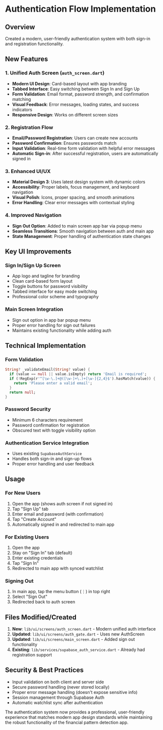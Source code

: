 # Authentication Flow Implementation

## Overview
Created a modern, user-friendly authentication system with both sign-in and registration functionality.

## New Features

### 1. Unified Auth Screen (`auth_screen.dart`)
- **Modern UI Design**: Card-based layout with app branding
- **Tabbed Interface**: Easy switching between Sign In and Sign Up
- **Form Validation**: Email format, password strength, and confirmation matching
- **Visual Feedback**: Error messages, loading states, and success indicators
- **Responsive Design**: Works on different screen sizes

### 2. Registration Flow
- **Email/Password Registration**: Users can create new accounts
- **Password Confirmation**: Ensures passwords match
- **Input Validation**: Real-time form validation with helpful error messages
- **Automatic Sign-in**: After successful registration, users are automatically signed in

### 3. Enhanced UI/UX
- **Material Design 3**: Uses latest design system with dynamic colors
- **Accessibility**: Proper labels, focus management, and keyboard navigation
- **Visual Polish**: Icons, proper spacing, and smooth animations
- **Error Handling**: Clear error messages with contextual styling

### 4. Improved Navigation
- **Sign Out Option**: Added to main screen app bar via popup menu
- **Seamless Transitions**: Smooth navigation between auth and main app
- **State Management**: Proper handling of authentication state changes

## Key UI Improvements

### Sign In/Sign Up Screen
- App logo and tagline for branding
- Clean card-based form layout
- Toggle buttons for password visibility
- Tabbed interface for easy mode switching
- Professional color scheme and typography

### Main Screen Integration
- Sign out option in app bar popup menu
- Proper error handling for sign out failures
- Maintains existing functionality while adding auth

## Technical Implementation

### Form Validation
```dart
String? _validateEmail(String? value) {
  if (value == null || value.isEmpty) return 'Email is required';
  if (!RegExp(r'^[\w-\.]+@([\w-]+\.)+[\w-]{2,4}$').hasMatch(value)) {
    return 'Please enter a valid email';
  }
  return null;
}
```

### Password Security
- Minimum 6 characters requirement
- Password confirmation for registration
- Obscured text with toggle visibility option

### Authentication Service Integration
- Uses existing `SupabaseAuthService`
- Handles both sign-in and sign-up flows
- Proper error handling and user feedback

## Usage

### For New Users
1. Open the app (shows auth screen if not signed in)
2. Tap "Sign Up" tab
3. Enter email and password (with confirmation)
4. Tap "Create Account"
5. Automatically signed in and redirected to main app

### For Existing Users
1. Open the app
2. Stay on "Sign In" tab (default)
3. Enter existing credentials
4. Tap "Sign In"
5. Redirected to main app with synced watchlist

### Signing Out
1. In main app, tap the menu button (⋮) in top right
2. Select "Sign Out"
3. Redirected back to auth screen

## Files Modified/Created

1. **New**: `lib/ui/screens/auth_screen.dart` - Modern unified auth interface
2. **Updated**: `lib/ui/screens/auth_gate.dart` - Uses new AuthScreen
3. **Updated**: `lib/ui/screens/main_screen.dart` - Added sign out functionality
4. **Existing**: `lib/services/supabase_auth_service.dart` - Already had registration support

## Security & Best Practices

- Input validation on both client and server side
- Secure password handling (never stored locally)
- Proper error message handling (doesn't expose sensitive info)
- Session management through Supabase Auth
- Automatic watchlist sync after authentication

The authentication system now provides a professional, user-friendly experience that matches modern app design standards while maintaining the robust functionality of the financial pattern detection app.
